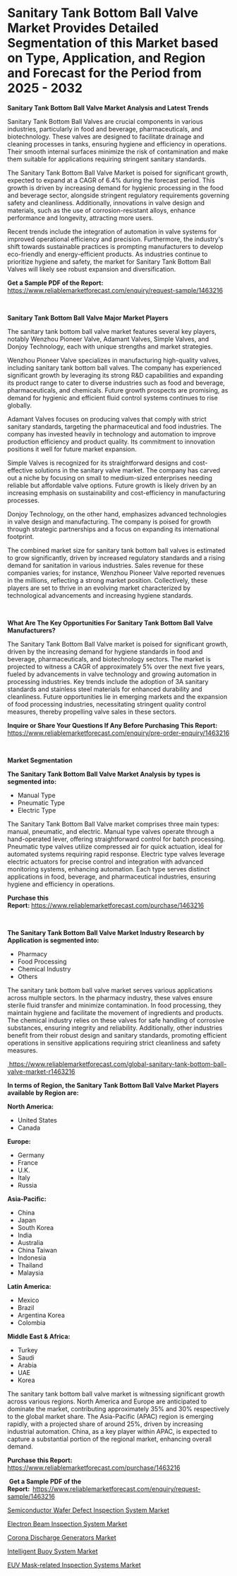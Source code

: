 <p><h1>Sanitary Tank Bottom Ball Valve Market Provides Detailed Segmentation of this Market based on Type, Application, and Region and Forecast for the Period from 2025 - 2032</h1></p><p><strong>Sanitary Tank Bottom Ball Valve Market Analysis and Latest Trends</strong></p>
<p><p>Sanitary Tank Bottom Ball Valves are crucial components in various industries, particularly in food and beverage, pharmaceuticals, and biotechnology. These valves are designed to facilitate drainage and cleaning processes in tanks, ensuring hygiene and efficiency in operations. Their smooth internal surfaces minimize the risk of contamination and make them suitable for applications requiring stringent sanitary standards.</p><p>The Sanitary Tank Bottom Ball Valve Market is poised for significant growth, expected to expand at a CAGR of 6.4% during the forecast period. This growth is driven by increasing demand for hygienic processing in the food and beverage sector, alongside stringent regulatory requirements governing safety and cleanliness. Additionally, innovations in valve design and materials, such as the use of corrosion-resistant alloys, enhance performance and longevity, attracting more users.</p><p>Recent trends include the integration of automation in valve systems for improved operational efficiency and precision. Furthermore, the industry's shift towards sustainable practices is prompting manufacturers to develop eco-friendly and energy-efficient products. As industries continue to prioritize hygiene and safety, the market for Sanitary Tank Bottom Ball Valves will likely see robust expansion and diversification.</p></p>
<p><strong>Get a Sample PDF of the Report:&nbsp;</strong> <a href="https://www.reliablemarketforecast.com/enquiry/request-sample/1463216?utm_campaign=1170&utm_medium=2&utm_source=Github&utm_content=ia&utm_term=12042025&utm_id=sanitary-tank-bottom-ball-valve">https://www.reliablemarketforecast.com/enquiry/request-sample/1463216</a></p>
<p>&nbsp;</p>
<p><strong>Sanitary Tank Bottom Ball Valve Major Market Players</strong></p>
<p><p>The sanitary tank bottom ball valve market features several key players, notably Wenzhou Pioneer Valve, Adamant Valves, Simple Valves, and Donjoy Technology, each with unique strengths and market strategies.</p><p>Wenzhou Pioneer Valve specializes in manufacturing high-quality valves, including sanitary tank bottom ball valves. The company has experienced significant growth by leveraging its strong R&D capabilities and expanding its product range to cater to diverse industries such as food and beverage, pharmaceuticals, and chemicals. Future growth prospects are promising, as demand for hygienic and efficient fluid control systems continues to rise globally. </p><p>Adamant Valves focuses on producing valves that comply with strict sanitary standards, targeting the pharmaceutical and food industries. The company has invested heavily in technology and automation to improve production efficiency and product quality. Its commitment to innovation positions it well for future market expansion.</p><p>Simple Valves is recognized for its straightforward designs and cost-effective solutions in the sanitary valve market. The company has carved out a niche by focusing on small to medium-sized enterprises needing reliable but affordable valve options. Future growth is likely driven by an increasing emphasis on sustainability and cost-efficiency in manufacturing processes.</p><p>Donjoy Technology, on the other hand, emphasizes advanced technologies in valve design and manufacturing. The company is poised for growth through strategic partnerships and a focus on expanding its international footprint. </p><p>The combined market size for sanitary tank bottom ball valves is estimated to grow significantly, driven by increased regulatory standards and a rising demand for sanitation in various industries. Sales revenue for these companies varies; for instance, Wenzhou Pioneer Valve reported revenues in the millions, reflecting a strong market position. Collectively, these players are set to thrive in an evolving market characterized by technological advancements and increasing hygiene standards.</p></p>
<p>&nbsp;</p>
<p><strong>What Are The Key Opportunities For Sanitary Tank Bottom Ball Valve Manufacturers?</strong></p>
<p><p>The Sanitary Tank Bottom Ball Valve market is poised for significant growth, driven by the increasing demand for hygiene standards in food and beverage, pharmaceuticals, and biotechnology sectors. The market is projected to witness a CAGR of approximately 5% over the next five years, fueled by advancements in valve technology and growing automation in processing industries. Key trends include the adoption of 3A sanitary standards and stainless steel materials for enhanced durability and cleanliness. Future opportunities lie in emerging markets and the expansion of food processing industries, necessitating stringent quality control measures, thereby propelling valve sales in these sectors.</p></p>
<p><strong>Inquire or Share Your Questions If Any Before Purchasing This Report:</strong> <a href="https://www.reliablemarketforecast.com/enquiry/pre-order-enquiry/1463216?utm_campaign=1170&utm_medium=2&utm_source=Github&utm_content=ia&utm_term=12042025&utm_id=sanitary-tank-bottom-ball-valve">https://www.reliablemarketforecast.com/enquiry/pre-order-enquiry/1463216</a></p>
<p>&nbsp;</p>
<p><strong>Market Segmentation</strong></p>
<p><strong>The Sanitary Tank Bottom Ball Valve Market Analysis by types is segmented into:</strong></p>
<p><ul><li>Manual Type</li><li>Pneumatic Type</li><li>Electric Type</li></ul></p>
<p><p>The Sanitary Tank Bottom Ball Valve market comprises three main types: manual, pneumatic, and electric. Manual type valves operate through a hand-operated lever, offering straightforward control for batch processing. Pneumatic type valves utilize compressed air for quick actuation, ideal for automated systems requiring rapid response. Electric type valves leverage electric actuators for precise control and integration with advanced monitoring systems, enhancing automation. Each type serves distinct applications in food, beverage, and pharmaceutical industries, ensuring hygiene and efficiency in operations.</p></p>
<p><strong>Purchase this Report:&nbsp;</strong><a href="https://www.reliablemarketforecast.com/purchase/1463216?utm_campaign=1170&utm_medium=2&utm_source=Github&utm_content=ia&utm_term=12042025&utm_id=sanitary-tank-bottom-ball-valve">https://www.reliablemarketforecast.com/purchase/1463216</a></p>
<p>&nbsp;</p>
<p><strong>The Sanitary Tank Bottom Ball Valve Market Industry Research by Application is segmented into:</strong></p>
<p><ul><li>Pharmacy</li><li>Food Processing</li><li>Chemical Industry</li><li>Others</li></ul></p>
<p><p>The sanitary tank bottom ball valve market serves various applications across multiple sectors. In the pharmacy industry, these valves ensure sterile fluid transfer and minimize contamination. In food processing, they maintain hygiene and facilitate the movement of ingredients and products. The chemical industry relies on these valves for safe handling of corrosive substances, ensuring integrity and reliability. Additionally, other industries benefit from their robust design and sanitary standards, promoting efficient operations in sensitive applications requiring strict cleanliness and safety measures.</p></p>
<p><a href="https://www.reliablemarketforecast.com/global-sanitary-tank-bottom-ball-valve-market-r1463216?utm_campaign=1170&utm_medium=2&utm_source=Github&utm_content=ia&utm_term=12042025&utm_id=sanitary-tank-bottom-ball-valve">&nbsp;https://www.reliablemarketforecast.com/global-sanitary-tank-bottom-ball-valve-market-r1463216</a></p>
<p><strong>In terms of Region, the Sanitary Tank Bottom Ball Valve Market Players available by Region are:</strong></p>
<p>
    <p> <strong> North America: </strong>
        <ul>
            <li>United States</li>
            <li>Canada</li>
        </ul>
        </p> 
    <p> <strong> Europe: </strong>
        <ul>
            <li>Germany</li>
            <li>France</li>
            <li>U.K.</li>
            <li>Italy</li>
            <li>Russia</li>
        </ul>
        </p> 
    <p> <strong> Asia-Pacific: </strong>
        <ul>
            <li>China</li>
            <li>Japan</li>
            <li>South Korea</li>
            <li>India</li>
            <li>Australia</li>
            <li>China Taiwan</li>
            <li>Indonesia</li>
            <li>Thailand</li>
            <li>Malaysia</li>
        </ul>
        </p> 
    <p> <strong> Latin America: </strong>
        <ul>
            <li>Mexico</li>
            <li>Brazil</li>
            <li>Argentina Korea</li>
            <li>Colombia</li>
        </ul>
        </p> 
    <p> <strong> Middle East & Africa: </strong>
        <ul>
            <li>Turkey</li>
            <li>Saudi</li>
            <li>Arabia</li>
            <li>UAE</li>
            <li>Korea</li>
        </ul>
    </p>
    </p>
<p><p>The sanitary tank bottom ball valve market is witnessing significant growth across various regions. North America and Europe are anticipated to dominate the market, contributing approximately 35% and 30% respectively to the global market share. The Asia-Pacific (APAC) region is emerging rapidly, with a projected share of around 25%, driven by increasing industrial automation. China, as a key player within APAC, is expected to capture a substantial portion of the regional market, enhancing overall demand.</p></p>
<p><strong>Purchase this Report: </strong><a href="https://www.reliablemarketforecast.com/purchase/1463216?utm_campaign=1170&utm_medium=2&utm_source=Github&utm_content=ia&utm_term=12042025&utm_id=sanitary-tank-bottom-ball-valve">https://www.reliablemarketforecast.com/purchase/1463216</a></p>
<p>&nbsp;<strong>Get a Sample PDF of the Report:&nbsp;&nbsp;</strong><a href="https://www.reliablemarketforecast.com/enquiry/request-sample/1463216?utm_campaign=1170&utm_medium=2&utm_source=Github&utm_content=ia&utm_term=12042025&utm_id=sanitary-tank-bottom-ball-valve">https://www.reliablemarketforecast.com/enquiry/request-sample/1463216</a></p>
<p><strong></strong></p>
<p><p><a href="https://github.com/leijavaagexo/Market-Research-Report-List-1/blob/main/semiconductor-wafer-defect-inspection-system-market.md?utm_campaign=1170&utm_medium=2&utm_source=Github&utm_content=ia&utm_term=12042025&utm_id=sanitary-tank-bottom-ball-valve">Semiconductor Wafer Defect Inspection System Market</a></p><p><a href="https://github.com/tanckfelli84/Market-Research-Report-List-1/blob/main/electron-beam-inspection-system-market.md?utm_campaign=1170&utm_medium=2&utm_source=Github&utm_content=ia&utm_term=12042025&utm_id=sanitary-tank-bottom-ball-valve">Electron Beam Inspection System Market</a></p><p><a href="https://github.com/kaddahblejc/Market-Research-Report-List-1/blob/main/corona-discharge-generators-market.md?utm_campaign=1170&utm_medium=2&utm_source=Github&utm_content=ia&utm_term=12042025&utm_id=sanitary-tank-bottom-ball-valve">Corona Discharge Generators Market</a></p><p><a href="https://github.com/pidlisseas/Market-Research-Report-List-1/blob/main/intelligent-buoy-system-market.md?utm_campaign=1170&utm_medium=2&utm_source=Github&utm_content=ia&utm_term=12042025&utm_id=sanitary-tank-bottom-ball-valve">Intelligent Buoy System Market</a></p><p><a href="https://github.com/wakerizaak8g/Market-Research-Report-List-1/blob/main/euv-mask-related-inspection-systems-market.md?utm_campaign=1170&utm_medium=2&utm_source=Github&utm_content=ia&utm_term=12042025&utm_id=sanitary-tank-bottom-ball-valve">EUV Mask-related Inspection Systems Market</a></p></p>